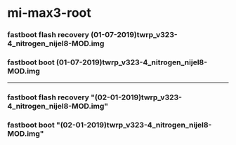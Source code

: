 # mi-max3-root

### fastboot flash recovery (01-07-2019)twrp_v323-4_nitrogen_nijel8-MOD.img
### fastboot boot (01-07-2019)twrp_v323-4_nitrogen_nijel8-MOD.img

---

### fastboot flash recovery "(02-01-2019)twrp_v323-4_nitrogen_nijel8-MOD.img"
### fastboot boot "(02-01-2019)twrp_v323-4_nitrogen_nijel8-MOD.img"
